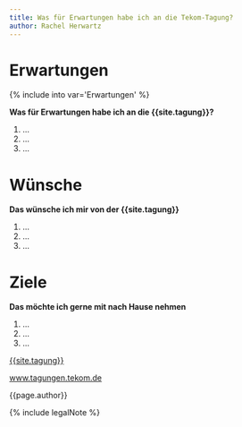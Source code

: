 ```yaml
---
title: Was für Erwartungen habe ich an die Tekom-Tagung?
author: Rachel Herwartz
---
```


# Erwartungen
{% include into var='Erwartungen' %}

**Was für Erwartungen habe ich an die {{site.tagung}}?**
1. ...
2. ...
3. ...

# Wünsche

**Das wünsche ich mir von der {{site.tagung}}**

1. ...
2. ...
3. ...

# Ziele

**Das möchte ich gerne mit nach Hause nehmen**

1. ...
2. ...
3. ...

[{{site.tagung}}](http://tagungen.tekom.de/h17/tekom-jahrestagung-2017/)

www.tagungen.tekom.de

{{page.author}}


{% include legalNote %}
